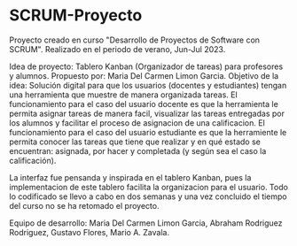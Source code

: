 # SCRUM-Proyecto
Proyecto creado en curso "Desarrollo de Proyectos de Software con SCRUM".
Realizado en el periodo de verano, Jun-Jul 2023.


Idea de proyecto: Tablero Kanban (Organizador de tareas) para profesores y alumnos. 
Propuesto por: Maria Del Carmen Limon Garcia. 
Objetivo de la idea: 
Solución digital para que los usuarios (docentes y estudiantes) tengan una herramienta que muestre de manera organizada tareas.
El funcionamiento para el caso del usuario docente es que la herramienta le permita asignar tareas de manera facil, visualizar las tareas entregadas por los alumnos y facilitar el proceso de asignacion de una calificacion. 
El funcionamiento para el caso del usuario estudiante  es que la herramiente le permita conocer las tareas que tiene que realizar y en qué estado se encuentran: asignada, por hacer y completada (y según sea el caso la calificación).

La interfaz fue pensanda y inspirada en el tablero Kanban, pues la implementacion de este tablero facilita la organizacion para el usuario. 
Todo lo codificado se llevo a cabo en dos semanas y una vez concluido el tiempo del curso no se ha retomado el proyecto. 


Equipo de desarrollo: 
Maria Del Carmen Limon Garcia, 
Abraham Rodriguez Rodriguez, 
Gustavo Flores, 
Mario A. Zavala.
